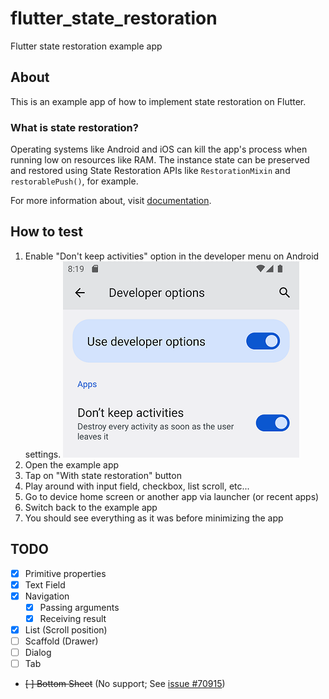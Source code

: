 # flutter_state_restoration

Flutter state restoration example app

## About

This is an example app of how to implement state restoration on Flutter.

### What is state restoration?

Operating systems like Android and iOS can kill the app's process when running low on resources like RAM.
The instance state can be preserved and restored using State Restoration APIs like `RestorationMixin` and `restorablePush()`, for example.

For more information about, visit [documentation](https://flutter.dev/go/state-restoration-design).

## How to test

1. Enable "Don't keep activities" option in the developer menu on Android settings.
  ![Enable "Don't keep activities" on developer options](/docs/dont_keep_activities.png)
2. Open the example app
3. Tap on "With state restoration" button
4. Play around with input field, checkbox, list scroll, etc...
5. Go to device home screen or another app via launcher (or recent apps)
6. Switch back to the example app
7. You should see everything as it was before minimizing the app

## TODO

- [X] Primitive properties
- [X] Text Field
- [X] Navigation
  - [X] Passing arguments
  - [X] Receiving result
- [X] List (Scroll position)
- [ ] Scaffold (Drawer)
- [ ] Dialog
- [ ] Tab
- ~~[ ] Bottom Sheet~~ (No support; See [issue #70915](https://github.com/flutter/flutter/issues/70915))